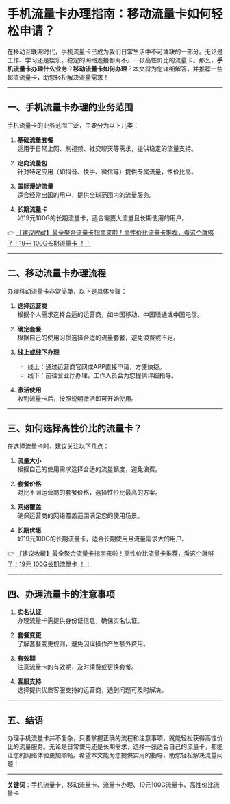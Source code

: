 # 手机流量卡办理指南：移动流量卡如何轻松申请？

在移动互联网时代，手机流量卡已成为我们日常生活中不可或缺的一部分。无论是工作、学习还是娱乐，稳定的网络连接都离不开一张高性价比的流量卡。那么，**手机流量卡办理什么业务**？**移动流量卡如何办理**？本文将为您详细解答，并推荐一些超值流量卡，助您轻松解决流量需求！

---

## 一、手机流量卡办理的业务范围

手机流量卡的业务范围广泛，主要分为以下几类：

1. **基础流量套餐**  
   适用于日常上网、刷视频、社交聊天等需求，提供稳定的流量支持。

2. **定向流量包**  
   针对特定应用（如抖音、快手、微信等）提供专属流量，性价比高。

3. **国际漫游流量**  
   适合经常出国的用户，提供全球范围内的流量服务。

4. **长期流量卡**  
   如19元100G的长期流量卡，适合需要大流量且长期使用的用户。

👉 [【建议收藏】最全聚合流量卡指南来啦！高性价比流量卡推荐，看这个就够了！19元 100G长期流量卡 ！！](https://bit.ly/Liuliangka)

---

## 二、移动流量卡办理流程

办理移动流量卡非常简单，以下是具体步骤：

1. **选择运营商**  
   根据个人需求选择合适的运营商，如中国移动、中国联通或中国电信。

2. **确定套餐**  
   根据自己的使用习惯选择合适的流量套餐，避免浪费或不足。

3. **线上或线下办理**  
   - 线上：通过运营商官网或APP直接申请，方便快捷。  
   - 线下：前往营业厅办理，工作人员会为您提供详细指导。

4. **激活使用**  
   收到流量卡后，按照说明激活即可开始使用。

---

## 三、如何选择高性价比的流量卡？

在选择流量卡时，建议关注以下几点：

1. **流量大小**  
   根据自己的使用需求选择合适的流量额度，避免浪费。

2. **套餐价格**  
   对比不同运营商的套餐价格，选择性价比最高的方案。

3. **网络覆盖**  
   确保运营商的网络覆盖范围满足您的使用场景。

4. **长期优惠**  
   如19元100G的长期流量卡，适合长期使用且流量需求大的用户。

👉 [【建议收藏】最全聚合流量卡指南来啦！高性价比流量卡推荐，看这个就够了！19元 100G长期流量卡 ！！](https://bit.ly/Liuliangka)

---

## 四、办理流量卡的注意事项

1. **实名认证**  
   办理流量卡需提供身份证信息，确保实名认证。

2. **套餐变更**  
   了解套餐变更规则，避免因误操作产生额外费用。

3. **有效期**  
   注意流量卡的有效期，及时续费或更换套餐。

4. **客服支持**  
   选择提供优质客服支持的运营商，遇到问题可及时解决。

---

## 五、结语

办理手机流量卡并不复杂，只要掌握正确的流程和注意事项，就能轻松获得高性价比的流量服务。无论是日常使用还是长期需求，选择一张适合自己的流量卡，都能让您的网络体验更加顺畅。希望本文能为您提供实用的指导，助您轻松解决流量问题！

---

**关键词**：手机流量卡、移动流量卡、流量卡办理、19元100G流量卡、高性价比流量卡